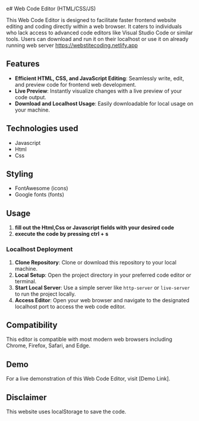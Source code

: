 e# Web Code Editor (HTML/CSS/JS)

This Web Code Editor is designed to facilitate faster frontend website editing and coding directly within a web browser. It caters to individuals who lack access to advanced code editors like Visual Studio Code or similar tools. Users can download and run it on their localhost or use it on already running web server  https://webstitecoding.netlify.app

## Features

- **Efficient HTML, CSS, and JavaScript Editing**: Seamlessly write, edit, and preview code for frontend web development.
- **Live Preview**: Instantly visualize changes with a live preview of your code output.
- **Download and Localhost Usage**: Easily downloadable for local usage on your machine.

## Technologies used

- Javascript
- Html
- Css

## Styling

- FontAwesome (icons)
- Google fonts (fonts)

## Usage

1. **fill out the Html,Css or Javascript fields with your desired code**
2. **execute the code by pressing ctrl + s**

### Localhost Deployment

1. **Clone Repository**: Clone or download this repository to your local machine.
2. **Local Setup**: Open the project directory in your preferred code editor or terminal.
3. **Start Local Server**: Use a simple server like `http-server` or `live-server` to run the project locally.
4. **Access Editor**: Open your web browser and navigate to the designated localhost port to access the web code editor.

## Compatibility

This editor is compatible with most modern web browsers including Chrome, Firefox, Safari, and Edge.

## Demo

For a live demonstration of this Web Code Editor, visit [Demo Link].

## Disclaimer

This website uses localStorage to save the code.

